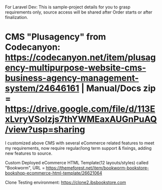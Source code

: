 For Laravel Dev: This is sample-project details for you to grasp requirements only, source access will be shared after Order starts or after finalization.

# CMS "Plusagency" from Codecanyon: https://codecanyon.net/item/plusagency-multipurpose-website-cms-business-agency-management-system/24646161 | Manual/Docs zip = https://drive.google.com/file/d/113ExLvryVSoIzjs7thYWMEaxAUGnPuAQ/view?usp=sharing

I customized above CMS with several eCommerce related features to meet my requirements, now require regular/long term support & fixings, adding new features to source.

Custom Deployed eCommerce HTML Template(12 layouts/styles) called "Bookworm", URL = https://themeforest.net/item/bookworm-bookstore-bookshop-ecommerce-html-template/26621064

Clone Testing environment: https://clone2.ibsbookstore.com
